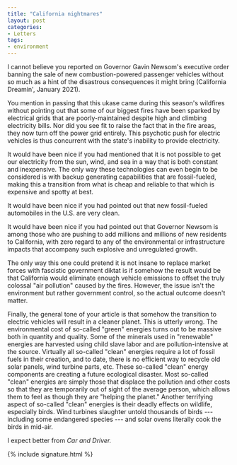 ```yaml
---
title: "California nightmares"
layout: post
categories:
- Letters
tags:
- environment
---
```


I cannot believe you reported on Governor Gavin Newsom's executive order banning the sale of new combustion-powered passenger vehicles without so much as a hint of the disastrous consequences it might bring (California Dreamin', January 2021).

You mention in passing that this ukase came during this season's wildfires without pointing out that some of our biggest fires have been sparked by electrical grids that are poorly-maintained despite high and climbing electricity bills. Nor did you see fit to raise the fact that in the fire areas, they now turn off the power grid entirely. This psychotic push for electric vehicles is thus concurrent with the state's inability to provide electricity.

It would have been nice if you had mentioned that it is not possible to get our electricity from the sun, wind, and sea in a way that is both constant and inexpensive. The only way these technologies can even begin to be considered is with backup generating capabilities that are fossil-fueled, making this a transition from what is cheap and reliable to that which is expensive and spotty at best.

It would have been nice if you had pointed out that new fossil-fueled automobiles in the U.S. are very clean.

It would have been nice if you had pointed out that Governor Newsom is among those who are pushing to add millions and millions of new residents to California, with zero regard to any of the environmental or infrastructure impacts that accompany such explosive and unregulated growth.

The only way this one could pretend it is not insane to replace market forces with fascistic government diktat is if somehow the result would be that California would eliminate enough vehicle emissions to offset the truly colossal "air pollution" caused by the fires. However, the issue isn't the environment but rather government control, so the actual outcome doesn't matter.

Finally, the general tone of your article is that somehow the transition to electric vehicles will result in a cleaner planet. This is utterly wrong. The environmental cost of so-called "green" energies turns out to be massive both in quantity and quality. Some of the minerals used in "renewable" energies are harvested using child slave labor and are pollution-intensive at the source. Virtually all so-called "clean" energies require a lot of fossil fuels in their creation, and to date, there is no efficient way to recycle old solar panels, wind turbine parts, etc. These so-called "clean" energy components are creating a future ecological disaster. Most so-called "clean" energies are simply those that displace the pollution and other costs so that they are temporarily out of sight of the average person, which allows them to feel as though they are "helping the planet." Another terrifying aspect of so-called "clean" energies is their deadly effects on wildlife, especially birds. Wind turbines slaughter untold thousands of birds --- including some endangered species --- and solar ovens literally cook the birds in mid-air.

I expect better from *Car and Driver.*

{% include signature.html %}
